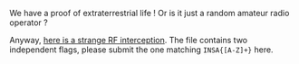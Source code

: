We have a proof of extraterrestrial life ! Or is it just a random amateur radio operator ?

Anyway, [here is a strange RF interception](https://static.ctf.insecurity-insa.fr/5be6292edda74aa964f816586651733408b4df87.tar.gz). The file contains two independent flags, please submit the one matching `INSA{[A-Z]+}` here.
